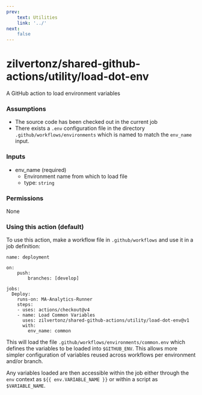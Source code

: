 ```yaml
---
prev:
    text: Utilities
    link: '../'
next:
    false
---
```

zilvertonz/shared-github-actions/utility/load-dot-env
=============================================================

A GitHub action to load environment variables


### Assumptions

+ The source code has been checked out in the current job
+ There exists a `.env` configuration file in the directory `.github/workflows/environments` which is named to match the `env_name` input.

### Inputs

+ env_name (required)
  + Environment name from which to load file
  + type: `string`

### Permissions

None

### Using this action (default)

To use this action, make a workflow file in `.github/workflows` and use it in a job definition:
```
name: deployment

on:
    push:
        branches: [develop]

jobs:
  Deploy:
    runs-on: MA-Analytics-Runner
    steps:
    - uses: actions/checkout@v4
    - name: Load Common Variables
      uses: zilvertonz/shared-github-actions/utility/load-dot-env@v1
      with:
        env_name: common
```

This will load the file `.github/workflows/environments/common.env` which defines the variables to be loaded into `$GITHUB_ENV`. This allows more simpler configuration of variables reused across workflows per environment and/or branch.

Any variables loaded are then accessible within the job either through the `env` context as <span v-pre>`${{ env.VARIABLE_NAME }}`</span> or within a script as `$VARIABLE_NAME`.
